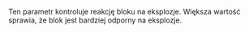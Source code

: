 Ten parametr kontroluje reakcję bloku na eksplozje. Większa wartość sprawia, że blok jest bardziej odporny na eksplozje.